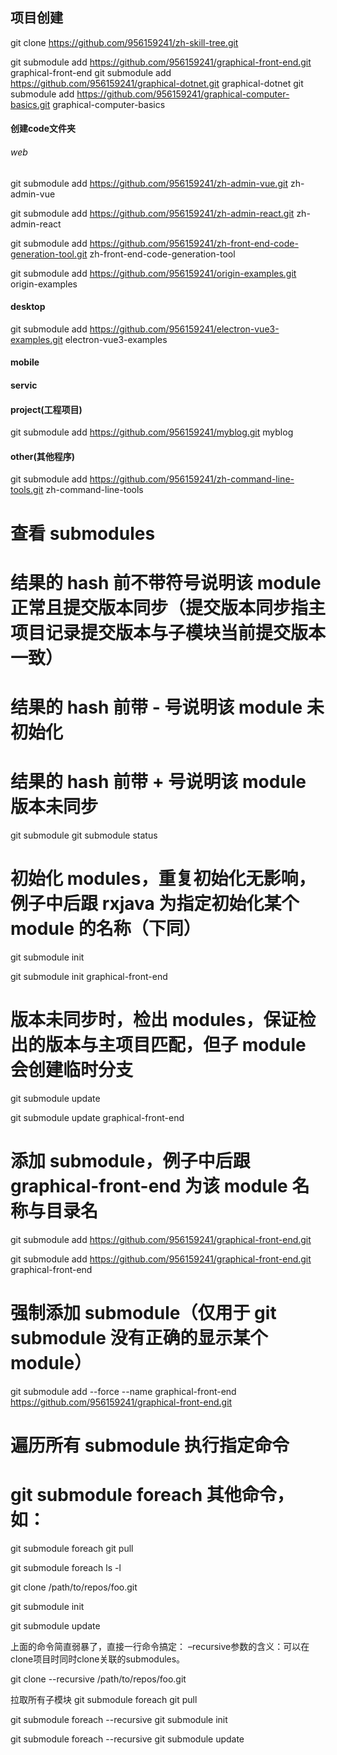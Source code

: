 ## 项目创建
git clone https://github.com/956159241/zh-skill-tree.git

git submodule add https://github.com/956159241/graphical-front-end.git graphical-front-end
git submodule add https://github.com/956159241/graphical-dotnet.git graphical-dotnet
git submodule add https://github.com/956159241/graphical-computer-basics.git graphical-computer-basics

#### 创建code文件夹

###### web
git submodule add https://github.com/956159241/zh-admin-vue.git zh-admin-vue

git submodule add https://github.com/956159241/zh-admin-react.git zh-admin-react

git submodule add https://github.com/956159241/zh-front-end-code-generation-tool.git zh-front-end-code-generation-tool

git submodule add https://github.com/956159241/origin-examples.git origin-examples

#### desktop
git submodule add https://github.com/956159241/electron-vue3-examples.git electron-vue3-examples

#### mobile

#### servic

#### project(工程项目)
git submodule add https://github.com/956159241/myblog.git myblog

#### other(其他程序)
git submodule add https://github.com/956159241/zh-command-line-tools.git zh-command-line-tools


# 查看 submodules
# 结果的 hash 前不带符号说明该 module 正常且提交版本同步（提交版本同步指主项目记录提交版本与子模块当前提交版本一致）
# 结果的 hash 前带 - 号说明该 module 未初始化
# 结果的 hash 前带 + 号说明该 module 版本未同步
git submodule
git submodule status

# 初始化 modules，重复初始化无影响，例子中后跟 rxjava 为指定初始化某个 module 的名称（下同）
git submodule init

git submodule init graphical-front-end

# 版本未同步时，检出 modules，保证检出的版本与主项目匹配，但子 module 会创建临时分支
git submodule update

git submodule update graphical-front-end

# 添加 submodule，例子中后跟 graphical-front-end 为该 module 名称与目录名
git submodule add https://github.com/956159241/graphical-front-end.git

git submodule add https://github.com/956159241/graphical-front-end.git graphical-front-end

# 强制添加 submodule（仅用于 git submodule 没有正确的显示某个 module）
git submodule add --force --name graphical-front-end https://github.com/956159241/graphical-front-end.git

# 遍历所有 submodule 执行指定命令
# git submodule foreach 其他命令，如：
git submodule foreach git pull

git submodule foreach ls -l


git clone /path/to/repos/foo.git

git submodule init

git submodule update

上面的命令简直弱暴了，直接一行命令搞定：
–recursive参数的含义：可以在clone项目时同时clone关联的submodules。

git clone --recursive /path/to/repos/foo.git


拉取所有子模块
git submodule foreach git pull

git submodule foreach --recursive git submodule init 

git submodule foreach --recursive git submodule update 

